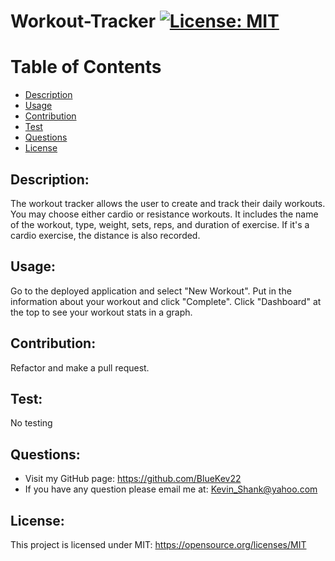 
# Workout-Tracker [![License: MIT](https://img.shields.io/badge/License-MIT-yellow.svg)](https://opensource.org/licenses/MIT)
  
# Table of Contents
  
- [Description](#description)
- [Usage](#usage)
- [Contribution](#contribution)
- [Test](#test)
- [Questions](#questions)
- [License](#license)
  
## Description:
The workout tracker allows the user to create and track their daily workouts. You may choose either cardio or resistance workouts. It includes the name of the workout, type, weight, sets, reps, and duration of exercise. If it's a cardio exercise, the distance is also recorded.

## Usage:
Go to the deployed application and select "New Workout". Put in the information about your workout and click "Complete". Click "Dashboard" at the top to see your workout stats in a graph.
## Contribution:
Refactor and make a pull request.
## Test:
No testing
## Questions:
- Visit my GitHub page: https://github.com/BlueKev22
- If you have any question please email me at: Kevin_Shank@yahoo.com
## License:
This project is licensed under MIT: https://opensource.org/licenses/MIT